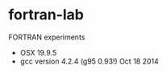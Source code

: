 fortran-lab
===========

FORTRAN experiments

* OSX 19.9.5
* gcc version 4.2.4 (g95 0.93!) Oct 18 2014
